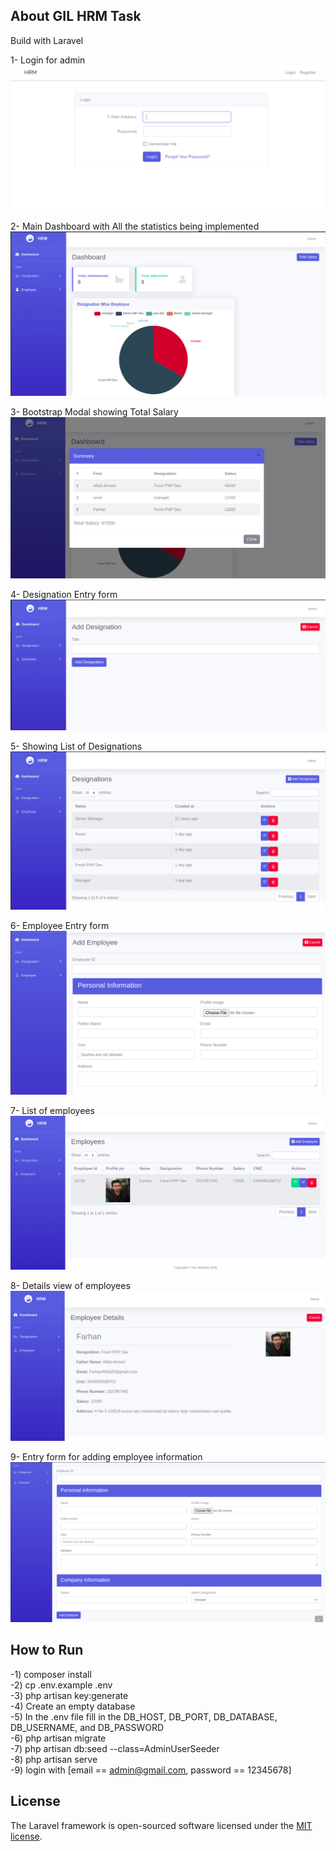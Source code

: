 ## About GIL HRM Task <br>
Build with Laravel

1- Login for admin
![](screenshots/9.png)

2- Main Dashboard with All the statistics being implemented 
![](screenshots/1.png)

3- Bootstrap Modal showing Total Salary
![](screenshots/2.png)

4- Designation Entry form
![](screenshots/3.png)

5- Showing List of Designations
![](screenshots/4.png)

6- Employee Entry form
![](screenshots/5.png)

7- List of employees
![](screenshots/6.png)

8- Details view of employees
![](screenshots/7.png)

9- Entry form for adding employee information
![](screenshots/8.png)

## How to Run

-1) composer install <br>
-2) cp .env.example .env <br>
-3) php artisan key:generate <br>
-4) Create an empty database <br>
-5) In the .env file fill in the DB_HOST, DB_PORT, DB_DATABASE, DB_USERNAME, and DB_PASSWORD <br>
-6) php artisan migrate <br>
-7) php artisan db:seed --class=AdminUserSeeder <br>
-8) php artisan serve <br>
-9) login with [email == admin@gmail.com, password == 12345678] <br>


## License

The Laravel framework is open-sourced software licensed under the [MIT license](https://opensource.org/licenses/MIT).

